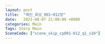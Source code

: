 ```yaml
---
layout: post
title:  "메인_회상_001~012장"
date:   2021-08-07 21:00:00 +0000
categories: Main
Tags: Story Main
SceneCode: ["scene_skip_cp001-012_q1_s10"]
---
```


